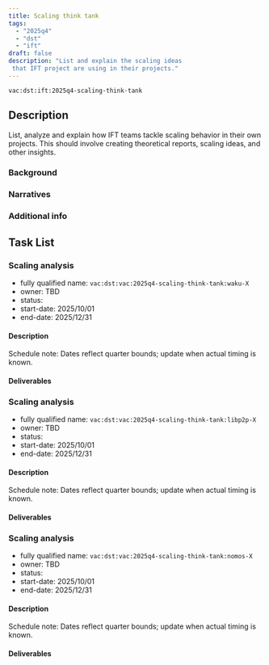 ```yaml
---
title: Scaling think tank
tags:
  - "2025q4"
  - "dst"
  - "ift"
draft: false
description: "List and explain the scaling ideas
 that IFT project are using in their projects."
---
```


`vac:dst:ift:2025q4-scaling-think-tank`

## Description
List, analyze and explain how IFT teams
tackle scaling behavior in their own projects.
This should involve creating theoretical reports,
scaling ideas, and other insights.

### Background

### Narratives

### Additional info

## Task List

### Scaling analysis

* fully qualified name: `vac:dst:vac:2025q4-scaling-think-tank:waku-X`
* owner: TBD
* status:
* start-date: 2025/10/01
* end-date: 2025/12/31

#### Description

Schedule note: Dates reflect quarter bounds; update when actual timing is known.
#### Deliverables

### Scaling analysis

* fully qualified name: `vac:dst:vac:2025q4-scaling-think-tank:libp2p-X`
* owner: TBD
* status:
* start-date: 2025/10/01
* end-date: 2025/12/31

#### Description

Schedule note: Dates reflect quarter bounds; update when actual timing is known.
#### Deliverables

### Scaling analysis

* fully qualified name: `vac:dst:vac:2025q4-scaling-think-tank:nomos-X`
* owner: TBD
* status:
* start-date: 2025/10/01
* end-date: 2025/12/31

#### Description

Schedule note: Dates reflect quarter bounds; update when actual timing is known.
#### Deliverables
